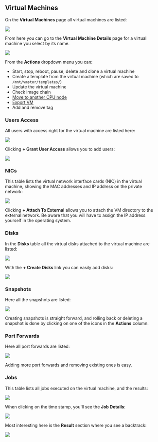 ## Virtual Machines

On the **Virtual Machines** page all virtual machines are listed:

![](VirtualMachines.png)

From here you can go to the **Virtual Machine Details** page for a virtual machine you select by its name.

![](VirtualMachineDetails.png)

From the **Actions** dropdown menu you can:
- Start, stop, reboot, pause, delete and clone a virtual machine
- Create a template from the virtual machine (which are saved to `/mnt/vmstor/templates/`)
- Update the virtual machine
- Check image chain
- [Move to another CPU node](Actions/MoveVM2AnotherCPUNode.md)
- [Export VM](Actions/ExportVM.md)
- Add and remove tag


### Users Access

All users with access right for the virtual machine are listed here:

![](UsersAccess.png)

Clicking **+ Grant User Access** allows you to add users:

![](ConfirmGrantUserAccess.png)


### NICs

This table lists the virtual network interface cards (NIC) in the virtual machine, showing the MAC addresses and IP address on the private network:

![](NICs.png)

Clicking **+ Attach To External** allows you to attach the VM directory to the external network. Be aware that you will have to assign the IP address yourself in the operating system.


### Disks

In the **Disks** table all the virtual disks attached to the virtual machine are listed:

![](Disks.png)

With the **+ Create Disks** link you can easily add disks:

![](AddDisk.png)


### Snapshots

Here all the snapshots are listed:

![](Snapshots.png)

Creating snapshots is straight forward, and rolling back or deleting a snapshot is done by clicking on one of the icons in the **Actions** column.


### Port Forwards

Here all port forwards are listed:

![](PortForwardings.png)

Adding more port forwards and removing existing ones is easy.


### Jobs

This table lists all jobs executed on the virtual machine, and the results:

![](Jobs.png)

When clicking on the time stamp, you'll see the **Job Details**:

![](JobDetails.png)

Most interesting here is the **Result** section where you see a backtrack:

![](Result.png)
